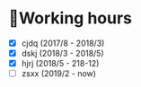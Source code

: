 # 👀Working hours

- [x] cjdq (2017/8 - 2018/3)
- [x] dskj (2018/3 - 2018/5)
- [x] hjrj (2018/5 - 218-12)
- [ ] zsxx (2019/2 - now)